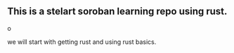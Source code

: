 ## This is a stelart soroban learning repo using rust.
o

we will start with getting rust and using rust basics.
